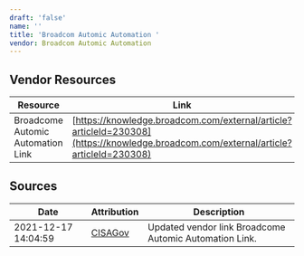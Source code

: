 ```yaml
---
draft: 'false'
name: ''
title: 'Broadcom Automic Automation '
vendor: Broadcom Automic Automation
---
```


## Vendor Resources
| Resource | Link |
| --- | --- |
| Broadcome Automic Automation Link | [https://knowledge.broadcom.com/external/article?articleId=230308](https://knowledge.broadcom.com/external/article?articleId=230308) |



## Sources
| Date | Attribution | Description |
| --- | --- | --- |
| 2021-12-17 14:04:59 | [CISAGov](https://raw.githubusercontent.com/cisagov/log4j-affected-db/develop/README.md) | Updated vendor link Broadcome Automic Automation Link.  |
